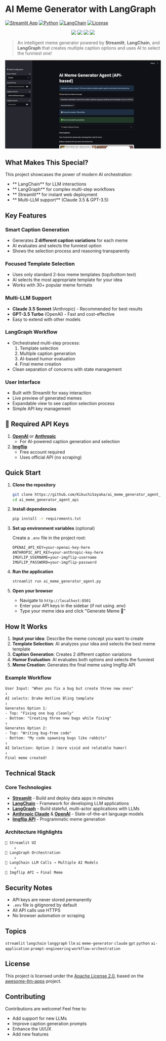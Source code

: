 # AI Meme Generator with LangGraph

[![Streamlit App](https://static.streamlit.io/badges/streamlit_badge_black_white.svg)](https://github.com/KikuchiSayaka/ai_meme_generator_agent_api)
[![Python](https://img.shields.io/badge/Python-3.8+-blue.svg)](https://www.python.org/downloads/)
[![LangChain](https://img.shields.io/badge/🦜🔗-LangChain-green.svg)](https://github.com/langchain-ai/langchain)
[![License](https://img.shields.io/badge/License-Apache%202.0-blue.svg)](https://opensource.org/licenses/Apache-2.0)

<p align="center">
  <img src="https://img.shields.io/badge/Streamlit-FF4B4B?style=for-the-badge&logo=Streamlit&logoColor=white" />
  <img src="https://img.shields.io/badge/LangChain-1C3C3C?style=for-the-badge&logo=langchain&logoColor=white" />
  <img src="https://img.shields.io/badge/OpenAI-412991?style=for-the-badge&logo=openai&logoColor=white" />
  <img src="https://img.shields.io/badge/Anthropic-D4A76A?style=for-the-badge&logo=anthropic&logoColor=white" />
</p>

> An intelligent meme generator powered by **Streamlit**, **LangChain**, and **LangGraph** that creates multiple caption options and uses AI to select the funniest one!

<div align="center">
  <img src="assets/demo_img.png" alt="AI Meme Generator Demo" width="700">
</div>

## What Makes This Special?

This project showcases the power of modern AI orchestration:

- ** LangChain** for LLM interactions
- ** LangGraph** for complex multi-step workflows
- ** Streamlit** for instant web deployment
- ** Multi-LLM support** (Claude 3.5 & GPT-3.5)

## Key Features

### **Smart Caption Generation**

- Generates **2 different caption variations** for each meme
- AI evaluates and selects the funniest option
- Shows the selection process and reasoning transparently

### **Focused Template Selection**

- Uses only standard 2-box meme templates (top/bottom text)
- AI selects the most appropriate template for your idea
- Works with 30+ popular meme formats

### **Multi-LLM Support**

- **Claude 3.5 Sonnet** (Anthropic) - Recommended for best results
- **GPT-3.5 Turbo** (OpenAI) - Fast and cost-effective
- Easy to extend with other models

### **LangGraph Workflow**

- Orchestrated multi-step process:
  1. Template selection
  2. Multiple caption generation
  3. AI-based humor evaluation
  4. Final meme creation
- Clean separation of concerns with state management

### **User Interface**

- Built with Streamlit for easy interaction
- Live preview of generated memes
- Expandable view to see caption selection process
- Simple API key management

## 🔧 Required API Keys

1. **[OpenAI](https://platform.openai.com/account/api-keys)** or **[Anthropic](https://console.anthropic.com/settings/keys)**
   - For AI-powered caption generation and selection
2. **[Imgflip](https://imgflip.com/api)**
   - Free account required
   - Uses official API (no scraping)

## Quick Start

1. **Clone the repository**

   ```bash
   git clone https://github.com/KikuchiSayaka/ai_meme_generator_agent_api.git
   cd ai_meme_generator_agent_api
   ```

2. **Install dependencies**

   ```bash
   pip install -r requirements.txt
   ```

3. **Set up environment variables** (optional)

   Create a `.env` file in the project root:

   ```
   OPENAI_API_KEY=your-openai-key-here
   ANTHROPIC_API_KEY=your-anthropic-key-here
   IMGFLIP_USERNAME=your-imgflip-username
   IMGFLIP_PASSWORD=your-imgflip-password
   ```

4. **Run the application**

   ```bash
   streamlit run ai_meme_generator_agent.py
   ```

5. **Open your browser**
   - Navigate to `http://localhost:8501`
   - Enter your API keys in the sidebar (if not using .env)
   - Type your meme idea and click "Generate Meme 🚀"

## How It Works

1. **Input your idea**: Describe the meme concept you want to create
2. **Template Selection**: AI analyzes your idea and selects the best meme template
3. **Caption Generation**: Creates 2 different caption variations
4. **Humor Evaluation**: AI evaluates both options and selects the funniest
5. **Meme Creation**: Generates the final meme using Imgflip API

### Example Workflow

```
User Input: "When you fix a bug but create three new ones"
↓
AI selects: Drake Hotline Bling template
↓
Generates Option 1:
- Top: "Fixing one bug cleanly"
- Bottom: "Creating three new bugs while fixing"
↓
Generates Option 2:
- Top: "Writing bug-free code"
- Bottom: "My code spawning bugs like rabbits"
↓
AI Selection: Option 2 (more vivid and relatable humor)
↓
Final meme created!
```

## Technical Stack

### Core Technologies

- **[Streamlit](https://streamlit.io/)** - Build and deploy data apps in minutes
- **[LangChain](https://python.langchain.com/)** - Framework for developing LLM applications
- **[LangGraph](https://github.com/langchain-ai/langgraph)** - Build stateful, multi-actor applications with LLMs
- **[Anthropic Claude](https://www.anthropic.com/)** & **[OpenAI](https://openai.com/)** - State-of-the-art language models
- **[Imgflip API](https://imgflip.com/api)** - Programmatic meme generation

### Architecture Highlights

```
📱 Streamlit UI
    ↓
🔀 LangGraph Orchestration
    ↓
🦜 LangChain LLM Calls → Multiple AI Models
    ↓
🎨 Imgflip API → Final Meme
```

## Security Notes

- API keys are never stored permanently
- `.env` file is gitignored by default
- All API calls use HTTPS
- No browser automation or scraping

## Topics

`streamlit` `langchain` `langgraph` `llm` `ai` `meme-generator` `claude` `gpt` `python` `ai-application` `prompt-engineering` `workflow-orchestration`

## License

This project is licensed under the [Apache License 2.0](./LICENSE), based on the [awesome-llm-apps](https://github.com/Shubhamsaboo/awesome-llm-apps) project.

## Contributing

Contributions are welcome! Feel free to:

- Add support for new LLMs
- Improve caption generation prompts
- Enhance the UI/UX
- Add new features
